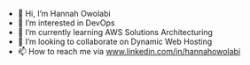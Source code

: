 - 👋 Hi, I’m Hannah Owolabi
- 👀 I’m interested in DevOps
- 🌱 I’m currently learning AWS Solutions Architecturing
- 💞️ I’m looking to collaborate on Dynamic Web Hosting
- 📫 How to reach me via www.linkedin.com/in/hannahowolabi
